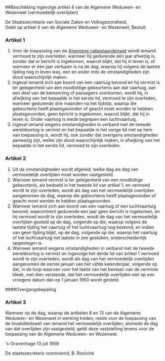 <meta http-equiv='Content-Type' content='text/html; charset=utf-8' />

##Beschikking ingevolge artikel 4 van de Algemene Weduwen- en Wezenwet (vermoedelijk overlijden)

De Staatssecretaris van Sociale Zaken en Volksgezondheid,  
Gelet op artikel 4 van de Algemene Weduwen- en Wezenwet,
Besluit:    

### Artikel  1  

1.  Voor de toepassing van de [Algemene nabestaandenwet](../../../../../../../../../../../../../wet/algemene/nabestaandenwet/BWBR0007795/README.md) wordt iemand vermoed te zijn overleden, wanneer hij gedurende één jaar afwezig is, zonder dat er bericht is ingekomen, waaruit blijkt, dat hij in leven is, of wanneer er één jaar verlopen is na de dag, waarop hij volgens de laatste tijding nog in leven was, een en ander mits de omstandigheden zijn dood waarschijnlijk maken.   
2.  Ingeval iemand zich aan boord van een vaartuig bevond en hij vermist is ter gelegenheid van een noodlottige gebeurtenis aan dat vaartuig, aan een deel van de bemanning of passagiers overkomen, wordt hij, in afwijking van het bepaalde in het eerste lid, vermoed te zijn overleden, wanneer gedurende drie maanden na het tijdstip, waarop die gebeurtenis heeft plaatsgevonden of geacht moet worden te hebben plaatsgevonden, geen bericht is ingekomen, waaruit blijkt, dat hij in leven is. Onder vaartuig is mede begrepen een luchtvaartuig.   
3.  Ingeval iemand wegens omstandigheden in verband met de tweede wereldoorlog is vermist en het bepaalde in het vorige lid niet op hem van toepassing is, wordt hij, ook zonder dat overigens omstandigheden aanwezig zijn, welke zijn dood waarschijnlijk maken, in afwijking van het bepaalde in het eerste lid, vermoed te zijn overleden.  

### Artikel  2  

1.  Uit de omstandigheden wordt afgeleid, welke dag als dag van vermoedelijk overlijden moet worden vastgesteld.   
2.  Wanneer iemand vermist is ter gelegenheid van een noodlottige gebeurtenis, als bedoeld in het tweede lid van artikel 1, en vermoed wordt te zijn overleden, wordt als dag van het vermoedelijk overlijden aangenomen de dag, waarop die gebeurtenis heeft plaatsgevonden of geacht moet worden te hebben plaatsgevonden.   
3.  Wanneer iemand zich aan boord van een vaartuig of een luchtvaartuig bevond, waaromtrent gedurende een jaar geen bericht is ingekomen, en hij vermoed wordt te zijn overleden, wordt de dag van het vermoedelijk overlijden gesteld op de dag, volgende op die, waarop volgens de laatste tijding het vaartuig of het luchtvaartuig nog bestond, en indien van geen tijding blijkt, op de dag, volgende op die, waarop het vaartuig of het luchtvaartuig het laatste in zee gestoken, onderscheidenlijk opgestegen is.   
4.  Wanneer iemand wegens omstandigheden in verband met de tweede wereldoorlog is vermist en ingevolge het derde lid van artikel 1 vermoed wordt te zijn overleden, wordt als dag van het vermoedelijk overlijden aangenomen de eerste januari van het vijfde kalenderjaar, volgende op dat, in de loop waarvan voor het laatst van het bestaan van de vermiste bleek, met dien verstande, dat het vermoedelijk overlijden niet op een vroegere datum dan op 1 januari 1950 wordt gesteld.  

####Overgangsbepaling

### Artikel  3  

Wanneer op de dag, waarop de artikelen 8 en 13 van de Algemene Weduwen- en Wezenwet in werking treden, reeds voor de toepassing van de Invaliditeitswet van iemand het vermoedelijk overlijden, alsmede de dag van dat overlijden zijn vastgesteld, geldt deze vaststelling tevens voor de toepassing van de Algemene Weduwen- en Wezenwet. 

's-Gravenhage 
13 juli 1959    

De 
staatssecretaris voornoemd,
B.  Roolvink      
